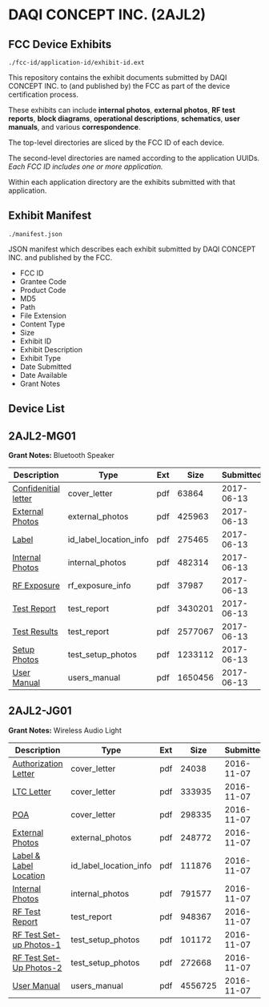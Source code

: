 # DAQI CONCEPT INC. (2AJL2)
## FCC Device Exhibits

```
./fcc-id/application-id/exhibit-id.ext
```

This repository contains the exhibit documents submitted by DAQI CONCEPT INC. to (and published by) the FCC as part of the device certification process.

These exhibits can include **internal photos**, **external photos**, **RF test reports**, **block diagrams**, **operational descriptions**, **schematics**, **user manuals**, and various **correspondence**.

The top-level directories are sliced by the FCC ID of each device.

The second-level directories are named according to the application UUIDs. *Each FCC ID includes one or more application.*

Within each application directory are the exhibits submitted with that application. 

## Exhibit Manifest

```
./manifest.json
```

JSON manifest which describes each exhibit submitted by DAQI CONCEPT INC. and published by the FCC.

- FCC ID
- Grantee Code
- Product Code
- MD5
- Path
- File Extension
- Content Type
- Size
- Exhibit ID
- Exhibit Description
- Exhibit Type
- Date Submitted
- Date Available
- Grant Notes

## Device List
## 2AJL2-MG01
**Grant Notes:** Bluetooth Speaker

| Description | Type | Ext | Size | Submitted | Available |
| ----------- | ---- | --- | ---- | --------- | --------- |
| [Confidenitial letter](2AJL2-MG01/4bb5c03b61104a232ec349a10f7e8072/3423531.pdf) | cover_letter | pdf | 63864 | 2017-06-13 | 2017-06-20 |
| [External Photos](2AJL2-MG01/4bb5c03b61104a232ec349a10f7e8072/3423532.pdf) | external_photos | pdf | 425963 | 2017-06-13 | 2017-06-20 |
| [Label](2AJL2-MG01/4bb5c03b61104a232ec349a10f7e8072/3423533.pdf) | id_label_location_info | pdf | 275465 | 2017-06-13 | 2017-06-20 |
| [Internal Photos](2AJL2-MG01/4bb5c03b61104a232ec349a10f7e8072/3423534.pdf) | internal_photos | pdf | 482314 | 2017-06-13 | 2017-06-20 |
| [RF Exposure](2AJL2-MG01/4bb5c03b61104a232ec349a10f7e8072/3423535.pdf) | rf_exposure_info | pdf | 37987 | 2017-06-13 | 2017-06-20 |
| [Test Report](2AJL2-MG01/4bb5c03b61104a232ec349a10f7e8072/3423536.pdf) | test_report | pdf | 3430201 | 2017-06-13 | 2017-06-20 |
| [Test Results](2AJL2-MG01/4bb5c03b61104a232ec349a10f7e8072/3423537.pdf) | test_report | pdf | 2577067 | 2017-06-13 | 2017-06-20 |
| [Setup Photos](2AJL2-MG01/4bb5c03b61104a232ec349a10f7e8072/3423538.pdf) | test_setup_photos | pdf | 1233112 | 2017-06-13 | 2017-06-20 |
| [User Manual](2AJL2-MG01/4bb5c03b61104a232ec349a10f7e8072/3423539.pdf) | users_manual | pdf | 1650456 | 2017-06-13 | 2017-06-20 |
## 2AJL2-JG01
**Grant Notes:** Wireless Audio Light

| Description | Type | Ext | Size | Submitted | Available |
| ----------- | ---- | --- | ---- | --------- | --------- |
| [Authorization Letter](2AJL2-JG01/b78e7c9d923a383111590c3fb96cac97/3189181.pdf) | cover_letter | pdf | 24038 | 2016-11-07 | 2016-11-07 |
| [LTC Letter](2AJL2-JG01/b78e7c9d923a383111590c3fb96cac97/3189182.pdf) | cover_letter | pdf | 333935 | 2016-11-07 | 2016-11-07 |
| [POA](2AJL2-JG01/b78e7c9d923a383111590c3fb96cac97/3189183.pdf) | cover_letter | pdf | 298335 | 2016-11-07 | 2016-11-07 |
| [External Photos](2AJL2-JG01/b78e7c9d923a383111590c3fb96cac97/3189184.pdf) | external_photos | pdf | 248772 | 2016-11-07 | 2016-11-07 |
| [Label & Label Location](2AJL2-JG01/b78e7c9d923a383111590c3fb96cac97/3189185.pdf) | id_label_location_info | pdf | 111876 | 2016-11-07 | 2016-11-07 |
| [Internal Photos](2AJL2-JG01/b78e7c9d923a383111590c3fb96cac97/3189186.pdf) | internal_photos | pdf | 791577 | 2016-11-07 | 2016-11-07 |
| [RF Test Report](2AJL2-JG01/b78e7c9d923a383111590c3fb96cac97/3189189.pdf) | test_report | pdf | 948367 | 2016-11-07 | 2016-11-07 |
| [RF Test Set-up Photos-1](2AJL2-JG01/b78e7c9d923a383111590c3fb96cac97/3189190.pdf) | test_setup_photos | pdf | 101172 | 2016-11-07 | 2016-11-07 |
| [RF Test Set-Up Photos-2](2AJL2-JG01/b78e7c9d923a383111590c3fb96cac97/3189191.pdf) | test_setup_photos | pdf | 272668 | 2016-11-07 | 2016-11-07 |
| [User Manual](2AJL2-JG01/b78e7c9d923a383111590c3fb96cac97/3189192.pdf) | users_manual | pdf | 4556725 | 2016-11-07 | 2016-11-07 |
